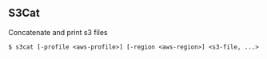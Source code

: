 ## S3Cat

Concatenate and print s3 files

```
$ s3cat [-profile <aws-profile>] [-region <aws-region>] <s3-file, ...>
```
